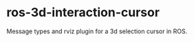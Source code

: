 ros-3d-interaction-cursor
=========================

Message types and rviz plugin for a 3d selection cursor in ROS.